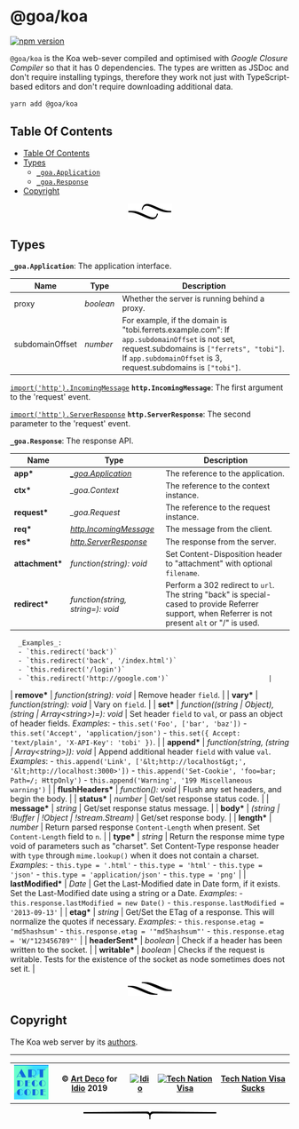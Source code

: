 # @goa/koa

[![npm version](https://badge.fury.io/js/%40goa%2Fkoa.svg)](https://npmjs.org/package/@goa/koa)

`@goa/koa` is the Koa web-sever compiled and optimised with _Google Closure Compiler_ so that it has 0 dependencies. The types are written as JSDoc and don't require installing typings, therefore they work not just with TypeScript-based editors and don't require downloading additional data.

```sh
yarn add @goa/koa
```

## Table Of Contents

- [Table Of Contents](#table-of-contents)
- [Types](#types)
  * [`_goa.Application`](#type-_goaapplication)
  * [`_goa.Response`](#type-_goaresponse)
- [Copyright](#copyright)

<p align="center"><a href="#table-of-contents"><img src=".documentary/section-breaks/0.svg?sanitize=true"></a></p>

## Types

__<a name="type-_goaapplication">`_goa.Application`</a>__: The application interface.

|      Name       |       Type       |                                                                                                 Description                                                                                                  |
| --------------- | ---------------- | ------------------------------------------------------------------------------------------------------------------------------------------------------------------------------------------------------------ |
| proxy           | <em>boolean</em> | Whether the server is running behind a proxy.                                                                                                                                                                |
| subdomainOffset | <em>number</em>  | For example, if the domain is "tobi.ferrets.example.com": If `app.subdomainOffset` is not set, request.subdomains is `["ferrets", "tobi"]`. If `app.subdomainOffset` is 3, request.subdomains is `["tobi"]`. |

[`import('http').IncomingMessage`](https://nodejs.org/api/http.html#http_class_http_incomingmessage) __<a name="type-httpincomingmessage">`http.IncomingMessage`</a>__: The first argument to the 'request' event.

[`import('http').ServerResponse`](https://nodejs.org/api/http.html#http_response_socket) __<a name="type-httpserverresponse">`http.ServerResponse`</a>__: The second parameter to the 'request' event.

__<a name="type-_goaresponse">`_goa.Response`</a>__: The response API.

|       Name        |                                                           Type                                                           |                                                                                                                                                                         Description                                                                                                                                                                         |
| ----------------- | ------------------------------------------------------------------------------------------------------------------------ | ----------------------------------------------------------------------------------------------------------------------------------------------------------------------------------------------------------------------------------------------------------------------------------------------------------------------------------------------------------- |
| __app*__          | <em><a href="#type-_goaapplication" title="The application interface.">_goa.Application</a></em>                         | The reference to the application.                                                                                                                                                                                                                                                                                                                           |
| __ctx*__          | <em>_goa.Context</em>                                                                                                    | The reference to the context instance.                                                                                                                                                                                                                                                                                                                      |
| __request*__      | <em>_goa.Request</em>                                                                                                    | The reference to the request instance.                                                                                                                                                                                                                                                                                                                      |
| __req*__          | <em><a href="#type-httpincomingmessage" title="The first argument to the 'request' event.">http.IncomingMessage</a></em> | The message from the client.                                                                                                                                                                                                                                                                                                                                |
| __res*__          | <em><a href="#type-httpserverresponse" title="The second parameter to the 'request' event.">http.ServerResponse</a></em> | The response from the server.                                                                                                                                                                                                                                                                                                                               |
| __attachment*__   | <em>function(string): void</em>                                                                                          | Set Content-Disposition header to "attachment" with optional `filename`.                                                                                                                                                                                                                                                                                    |
| __redirect*__     | <em>function(string, string=): void</em>                                                                                 | Perform a 302 redirect to `url`. The string "back" is special-cased to provide Referrer support, when Referrer is not present `alt` or "/" is used.
      _Examples_:
      - `this.redirect('back')`
      - `this.redirect('back', '/index.html')`
      - `this.redirect('/login')`
      - `this.redirect('http://google.com')`                         |
| __remove*__       | <em>function(string): void</em>                                                                                          | Remove header `field`.                                                                                                                                                                                                                                                                                                                                      |
| __vary*__         | <em>function(string): void</em>                                                                                          | Vary on `field`.                                                                                                                                                                                                                                                                                                                                            |
| __set*__          | <em>function((string \| Object), (string \| Array&lt;string&gt;)=): void</em>                                            | Set header `field` to `val`, or pass an object of header fields.
      _Examples_:
      - `this.set('Foo', ['bar', 'baz'])`
      - `this.set('Accept', 'application/json')`
      - `this.set({ Accept: 'text/plain', 'X-API-Key': 'tobi' })`.                                                                                                            |
| __append*__       | <em>function(string, (string \| Array&lt;string&gt;)): void</em>                                                         | Append additional header `field` with value `val`.
      _Examples_:
      - `this.append('Link', ['&lt;http://localhost&gt;', '&lt;http://localhost:3000>'])`
      - `this.append('Set-Cookie', 'foo=bar; Path=/; HttpOnly')`
      - `this.append('Warning', '199 Miscellaneous warning')`                                                               |
| __flushHeaders*__ | <em>function(): void</em>                                                                                                | Flush any set headers, and begin the body.                                                                                                                                                                                                                                                                                                                  |
| __status*__       | <em>number</em>                                                                                                          | Get/set response status code.                                                                                                                                                                                                                                                                                                                               |
| __message*__      | <em>string</em>                                                                                                          | Get/set response status message.                                                                                                                                                                                                                                                                                                                            |
| __body*__         | <em>(string \| !Buffer \| !Object \| !stream.Stream)</em>                                                                | Get/set response body.                                                                                                                                                                                                                                                                                                                                      |
| __length*__       | <em>number</em>                                                                                                          | Return parsed response `Content-Length` when present. Set `Content-Length` field to `n`.                                                                                                                                                                                                                                                                    |
| __type*__         | <em>string</em>                                                                                                          | Return the response mime type void of parameters such as "charset". Set Content-Type response header with `type` through `mime.lookup()` when it does not contain a charset.
      _Examples_:
      - `this.type = '.html'`
      - `this.type = 'html'`
      - `this.type = 'json'`
      - `this.type = 'application/json'`
      - `this.type = 'png'` |
| __lastModified*__ | <em>Date</em>                                                                                                            | Get the Last-Modified date in Date form, if it exists. Set the Last-Modified date using a string or a Date.
      _Examples_:
      - `this.response.lastModified = new Date()`
      - `this.response.lastModified = '2013-09-13'`                                                                                                                         |
| __etag*__         | <em>string</em>                                                                                                          | Get/Set the ETag of a response. This will normalize the quotes if necessary.
      _Examples_:
      - `this.response.etag = 'md5hashsum'`
      - `this.response.etag = '"md5hashsum"'`
      - `this.response.etag = 'W/"123456789"'`                                                                                                                     |
| __headerSent*__   | <em>boolean</em>                                                                                                         | Check if a header has been written to the socket.                                                                                                                                                                                                                                                                                                           |
| __writable*__     | <em>boolean</em>                                                                                                         | Checks if the request is writable. Tests for the existence of the socket as node sometimes does not set it.                                                                                                                                                                                                                                                 |

<p align="center"><a href="#table-of-contents"><img src=".documentary/section-breaks/1.svg?sanitize=true"></a></p>

## Copyright

The Koa web server by its [authors](https://github.com/koajs/koa).

---

<table>
  <tr>
    <th>
      <a href="https://artd.eco">
        <img src="https://raw.githubusercontent.com/wrote/wrote/master/images/artdeco.png" alt="Art Deco" />
      </a>
    </th>
    <th>© <a href="https://artd.eco">Art Deco</a> for <a href="https://idio.cc">Idio</a> 2019</th>
    <th>
      <a href="https://idio.cc">
        <img src="https://avatars3.githubusercontent.com/u/40834161?s=100" width="100" alt="Idio" />
      </a>
    </th>
    <th>
      <a href="https://www.technation.sucks" title="Tech Nation Visa">
        <img src="https://raw.githubusercontent.com/artdecoweb/www.technation.sucks/master/anim.gif"
          alt="Tech Nation Visa" />
      </a>
    </th>
    <th><a href="https://www.technation.sucks">Tech Nation Visa Sucks</a></th>
  </tr>
</table>

<p align="center"><a href="#table-of-contents"><img src=".documentary/section-breaks/-1.svg?sanitize=true"></a></p>